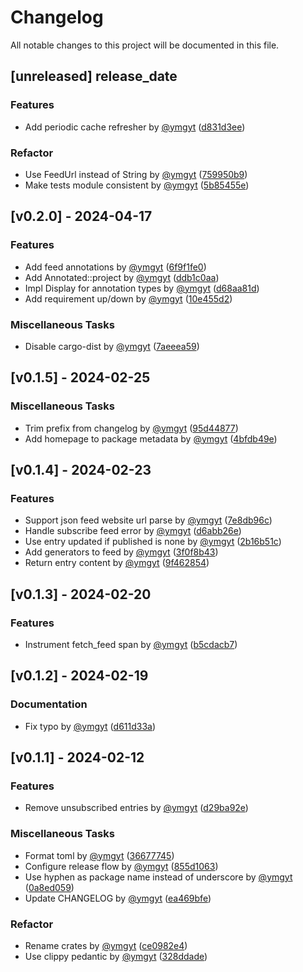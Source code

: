 # Changelog

All notable changes to this project will be documented in this file.

## [unreleased] __release_date__

### Features

- Add periodic cache refresher by [@ymgyt](https://github.com/ymgyt) ([d831d3ee](https://github.com/ymgyt/syndicationd/commit/d831d3ee80dab01c004ba37d7e30c64f9750e6de))

### Refactor

- Use FeedUrl instead of String by [@ymgyt](https://github.com/ymgyt) ([759950b9](https://github.com/ymgyt/syndicationd/commit/759950b9ff64d0b407483c55ebf733eceb6b6d09))
- Make tests module consistent by [@ymgyt](https://github.com/ymgyt) ([5b85455e](https://github.com/ymgyt/syndicationd/commit/5b85455e15b29bafd1c357ec0ecba8b1e3eed0cc))

## [v0.2.0] - 2024-04-17

### Features

- Add feed annotations by [@ymgyt](https://github.com/ymgyt) ([6f9f1fe0](https://github.com/ymgyt/syndicationd/commit/6f9f1fe0919912138f658ff22deedba7e0c7126a))
- Add Annotated::project by [@ymgyt](https://github.com/ymgyt) ([ddb1c0aa](https://github.com/ymgyt/syndicationd/commit/ddb1c0aac537aa56fafb3432a346fc83ab33cd4a))
- Impl Display for annotation types by [@ymgyt](https://github.com/ymgyt) ([d68aa81d](https://github.com/ymgyt/syndicationd/commit/d68aa81de61cdd72731e8f68b6b1d440efc67ec9))
- Add requirement up/down by [@ymgyt](https://github.com/ymgyt) ([10e455d2](https://github.com/ymgyt/syndicationd/commit/10e455d251b1598501d5527423ba74c4b18920d8))

### Miscellaneous Tasks

- Disable cargo-dist by [@ymgyt](https://github.com/ymgyt) ([7aeeea59](https://github.com/ymgyt/syndicationd/commit/7aeeea591040165444dbb59868760e02f6628b6f))

## [v0.1.5] - 2024-02-25

### Miscellaneous Tasks

- Trim prefix from changelog by [@ymgyt](https://github.com/ymgyt) ([95d44877](https://github.com/ymgyt/syndicationd/commit/95d448773ec7ab009fbece0928854364679b6f2c))
- Add homepage to package metadata by [@ymgyt](https://github.com/ymgyt) ([4bfdb49e](https://github.com/ymgyt/syndicationd/commit/4bfdb49e317e18ff6345ce1b8e8071f0497a1a5f))

## [v0.1.4] - 2024-02-23

### Features

- Support json feed website url parse by [@ymgyt](https://github.com/ymgyt) ([7e8db96c](https://github.com/ymgyt/syndicationd/commit/7e8db96c05d33604381168e85f929063b5a85bdd))
- Handle subscribe feed error by [@ymgyt](https://github.com/ymgyt) ([d6abb26e](https://github.com/ymgyt/syndicationd/commit/d6abb26eb7ea75ba479f07cb83ff680a1708c6af))
- Use entry updated if published is none by [@ymgyt](https://github.com/ymgyt) ([2b16b51c](https://github.com/ymgyt/syndicationd/commit/2b16b51c3cadb7b0dd74a848ae43ff078372b678))
- Add generators to feed by [@ymgyt](https://github.com/ymgyt) ([3f0f8b43](https://github.com/ymgyt/syndicationd/commit/3f0f8b4303e2698a9ae364c2c114f0f6d83ffc33))
- Return entry content by [@ymgyt](https://github.com/ymgyt) ([9f462854](https://github.com/ymgyt/syndicationd/commit/9f462854a1e0d46af515a91237fb3660c72c1fad))

## [v0.1.3] - 2024-02-20

### Features

- Instrument fetch_feed span by [@ymgyt](https://github.com/ymgyt) ([b5cdacb7](https://github.com/ymgyt/syndicationd/commit/b5cdacb7d5a21012b1273a34af419abf6143251d))

## [v0.1.2] - 2024-02-19

### Documentation

- Fix typo by [@ymgyt](https://github.com/ymgyt) ([d611d33a](https://github.com/ymgyt/syndicationd/commit/d611d33af376e593d24533378845c565dadd4e5e))

## [v0.1.1] - 2024-02-12

### Features

- Remove unsubscribed entries by [@ymgyt](https://github.com/ymgyt) ([d29ba92e](https://github.com/ymgyt/syndicationd/commit/d29ba92e929d9d1348fa114ac2bdf210b76c5a1b))

### Miscellaneous Tasks

- Format toml by [@ymgyt](https://github.com/ymgyt) ([36677745](https://github.com/ymgyt/syndicationd/commit/3667774506106fe0f38d77efac9f4b27c70090aa))
- Configure release flow by [@ymgyt](https://github.com/ymgyt) ([855d1063](https://github.com/ymgyt/syndicationd/commit/855d1063f5b476433fe0a7ab352b72d63a749e2e))
- Use hyphen as package name instead of underscore by [@ymgyt](https://github.com/ymgyt) ([0a8ed059](https://github.com/ymgyt/syndicationd/commit/0a8ed05997790f9f05c932c92fa2b2b2d74065a9))
- Update CHANGELOG by [@ymgyt](https://github.com/ymgyt) ([ea469bfe](https://github.com/ymgyt/syndicationd/commit/ea469bfefec9adf294667f4131538d496a6b017d))

### Refactor

- Rename crates by [@ymgyt](https://github.com/ymgyt) ([ce0982e4](https://github.com/ymgyt/syndicationd/commit/ce0982e497647b23dcf07e39d525121bcd9ac1fa))
- Use clippy pedantic by [@ymgyt](https://github.com/ymgyt) ([328ddade](https://github.com/ymgyt/syndicationd/commit/328ddadebbad5381271c5e84cce2d6888252e70c))

<!-- generated by git-cliff -->
